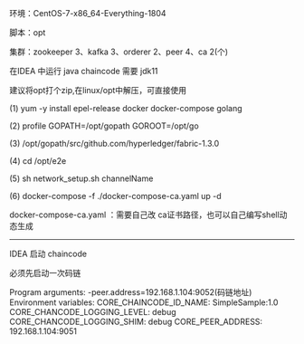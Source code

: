 环境：CentOS-7-x86_64-Everything-1804

脚本：opt

集群：zookeeper 3、kafka 3、orderer 2、peer 4、ca 2(个)

在IDEA 中运行 java chaincode 需要 jdk11

建议将opt打个zip,在linux/opt中解压，可直接使用

(1) yum -y install epel-release docker docker-compose golang

(2) profile GOPATH=/opt/gopath GOROOT=/opt/go

(3) /opt/gopath/src/github.com/hyperledger/fabric-1.3.0

(4) cd /opt/e2e

(5) sh network_setup.sh channelName

(6) docker-compose -f ./docker-compose-ca.yaml up -d

docker-compose-ca.yaml ：需要自己改 ca证书路径，也可以自己编写shell动态生成

---------------------------------------------------------------------------
IDEA 启动 chaincode

必须先启动一次码链

Program arguments: -peer.address=192.168.1.104:9052(码链地址)
Environment variables: 
    CORE_CHAINCODE_ID_NAME: SimpleSample:1.0
    CORE_CHANCODE_LOGGING_LEVEL: debug
    CORE_CHANCODE_LOGGING_SHIM: debug
    CORE_PEER_ADDRESS: 192.168.1.104:9051


    